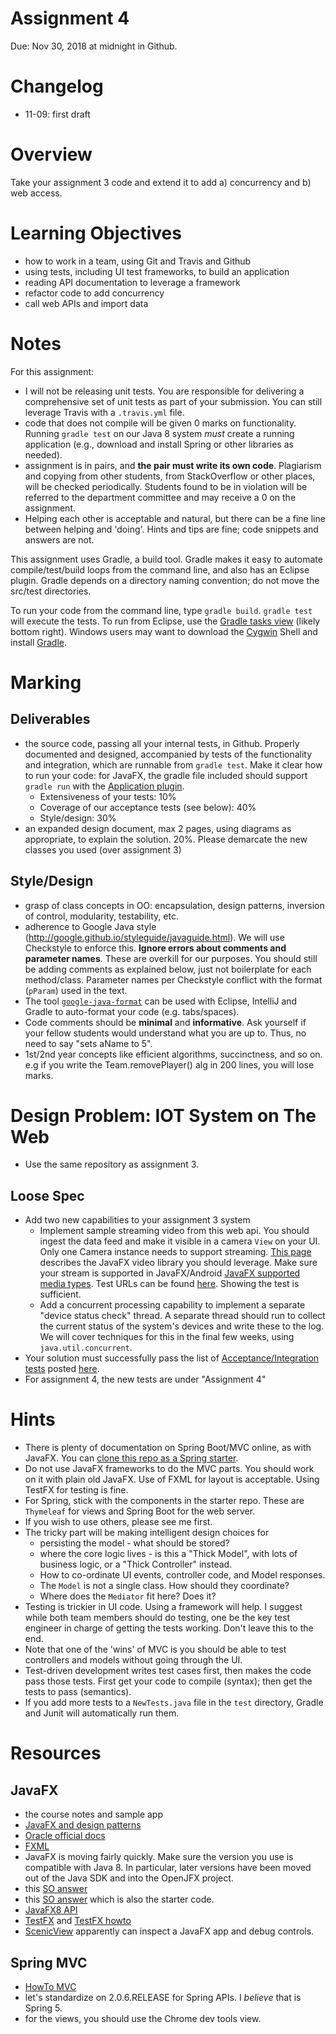 # Assignment 4

Due: Nov 30, 2018 at midnight in Github.

# Changelog

* 11-09: first draft 

# Overview
Take your assignment 3 code and extend it to add a) concurrency and b) web access.

# Learning Objectives
- how to work in a team, using Git and Travis and Github
- using tests, including UI test frameworks, to build an application
- reading API documentation to leverage a framework
- refactor code to add concurrency
- call web APIs and import data

# Notes
For this assignment: 
- I will not be releasing unit tests. You are responsible for delivering a comprehensive set of unit tests as part of your submission. You can still leverage Travis with a `.travis.yml` file.
- code that does not compile will be given 0 marks on functionality. Running `gradle test` on our Java 8 system *must* create a running application (e.g., download and install Spring or other libraries as needed).
- assignment is in pairs, and **the pair must write its own code**. Plagiarism and copying from other students, from StackOverflow or other places, will be checked periodically. Students found to be in violation will be referred to the department committee and may receive a 0 on the assignment.
- Helping each other is acceptable and natural, but there can be a fine line between helping and 'doing'. Hints and tips are fine; code snippets and answers are not.

This assignment uses Gradle, a build tool. Gradle makes it easy to automate compile/test/build loops from the command line, and also has an Eclipse plugin. Gradle depends on a directory naming convention; do not move the src/test directories. 

To run your code from the command line, type `gradle build`. `gradle test` will execute the tests.
To run from Eclipse, use the [Gradle tasks view](http://www.vogella.com/tutorials/EclipseGradle/article.html#using-the-gradle-tasks-view) (likely bottom right).
Windows users may want to download the [Cygwin](http://www.cygwin.com) Shell and install [Gradle](https://gradle.org/install/). 

# Marking

## Deliverables
- the source code, passing all your internal tests, in Github. Properly documented and designed, accompanied by tests of the functionality and integration, which are runnable from `gradle test`. Make it clear how to run your code: for JavaFX, the gradle file included should support `gradle run` with the [Application plugin](https://docs.gradle.org/current/userguide/application_plugin.html).
    + Extensiveness of your tests: 10%
    + Coverage of our acceptance tests (see below): 40%
    + Style/design: 30%
- an expanded design document, max 2 pages, using diagrams as appropriate, to explain the solution. 20%. Please demarcate the new classes you used (over assignment 3)

## Style/Design
- grasp of class concepts in OO: encapsulation, design patterns, inversion of control, modularity, testability, etc.
- adherence to Google Java style (http://google.github.io/styleguide/javaguide.html). We will use Checkstyle to enforce this. **Ignore errors about comments and parameter names**. These are overkill for our purposes. You should still be adding comments as explained below, just not boilerplate for each method/class. Parameter names per Checkstyle conflict with the format (`pParam`) used in the text.
- The tool [`google-java-format`](https://github.com/google/google-java-format) can be used with Eclipse, IntelliJ and Gradle to auto-format your code (e.g. tabs/spaces).
- Code comments should be **minimal** and **informative**. Ask yourself if your fellow students would understand what you are up to. Thus, no need to say "sets aName to 5". 
- 1st/2nd year concepts like efficient algorithms, succinctness, and so on. e.g  if you write the Team.removePlayer() alg in 200 lines, you will lose marks.

# Design Problem: IOT System on The Web
- Use the same repository as assignment 3.

## Loose Spec
- Add two new capabilities to your assignment 3 system
    + Implement sample streaming video from this web api. You should ingest the data feed and make it visible in a camera `View` on your UI. Only one Camera instance needs to support streaming. [This page](https://docs.oracle.com/javafx/2/media/overview.htm) describes the JavaFX video library you should leverage. Make sure your stream is supported in JavaFX/Android [JavaFX supported media types](https://docs.oracle.com/javafx/2/api/javafx/scene/media/package-summary.html). Test URLs can be found [here](https://developer.apple.com/streaming/examples/). Showing the test is sufficient.
    + Add a concurrent processing capability to implement a separate "device status check" thread. A separate thread should run to collect the current status of the system's devices and write these to the log. We will cover techniques for this in the final few weeks, using `java.util.concurrent`.
- Your solution must successfully pass the list of [Acceptance/Integration tests](https://martinfowler.com/bliki/GivenWhenThen.html) posted [here](assn3-bdd.md). 
- For assignment 4, the new tests are under "Assignment 4"

# Hints   
- There is plenty of documentation on Spring Boot/MVC online, as with JavaFX. You can [clone this repo as a Spring starter](https://github.com/spring-guides/gs-serving-web-content).
- Do not use JavaFX frameworks to do the MVC parts. You should work on it with plain old JavaFX. Use of FXML for layout is acceptable. Using TestFX for testing is fine.
- For Spring, stick with the components in the starter repo. These are `Thymeleaf` for views and Spring Boot for the web server. 
- If you wish to use others, please see me first.
- The tricky part will be making intelligent design choices for 
    + persisting the model - what should be stored? 
    + where the core logic lives - is this a "Thick Model", with lots of business logic, or a "Thick Controller" instead.
    + How to co-ordinate UI events, controller code, and Model responses. 
    + The `Model` is not a single class. How should they coordinate?
    + Where does the `Mediator` fit here? Does it? 
- Testing is trickier in UI code. Using a framework will help. I suggest while both team members should do testing, one be the key test engineer in charge of getting the tests working. Don't leave this to the end.
- Note that one of the 'wins' of MVC is you should be able to test controllers and models without going through the UI.
- Test-driven development writes test cases first, then makes the code pass those tests. First get your code to compile (syntax); then get the tests to pass (semantics).
- If you add more tests to a `NewTests.java` file in the `test` directory, Gradle and Junit will automatically run them.

# Resources
## JavaFX
- the course notes and sample app
- [JavaFX and design patterns](https://web.archive.org/web/20150430190500/http://www.zenjava.com/2011/12/11/javafx-and-mvp-a-smorgasbord-of-design-patterns/) 
- [Oracle official docs](https://docs.oracle.com/javase/8/javafx/get-started-tutorial/jfx-overview.htm)
- [FXML](https://docs.oracle.com/javase/8/javafx/get-started-tutorial/fxml_tutorial.htm#CHDCCHII)
- JavaFX is moving fairly quickly. Make sure the version you use is compatible with Java 8. In particular, later versions have been moved out of the Java SDK and into the OpenJFX project.
- this [SO answer](https://stackoverflow.com/questions/32342864/applying-mvc-with-javafx)
- this [SO answer](https://stackoverflow.com/questions/36868391/using-javafx-controller-without-fxml/36873768) which is also the starter code.
- [JavaFX8 API](https://docs.oracle.com/javase/8/javafx/api/toc.htm)
- [TestFX](https://github.com/TestFX/TestFX) and [TestFX howto](https://medium.com/information-and-technology/test-driven-development-in-javafx-with-testfx-66a84cd561e0)
- [ScenicView](http://fxexperience.com/scenic-view/) apparently can inspect a JavaFX app and debug controls.

## Spring MVC
- [HowTo MVC](https://spring.io/guides/gs/serving-web-content/)
- let's standardize on 2.0.6.RELEASE for Spring APIs. I *believe* that is Spring 5.
- for the views, you should use the Chrome dev tools view. 
